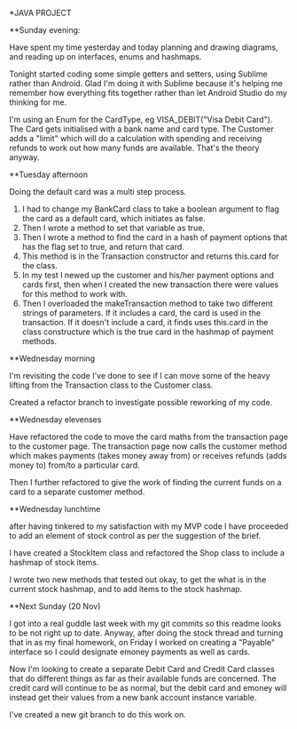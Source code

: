 *JAVA PROJECT

**Sunday evening:

Have spent my time yesterday and today planning and drawing diagrams, and reading up on interfaces, enums and hashmaps.

Tonight started coding some simple getters and setters, using Sublime rather than Android. Glad I'm doing it with Sublime because it's helping me remember how everything fits together rather than let Android Studio do my thinking for me.

I'm using an Enum for the CardType, eg VISA_DEBIT("Visa Debit Card"). The Card gets initialised with a bank name and  card type. The Customer adds a "limit" which will do a calculation with spending and receiving refunds to work out how many funds are available. That's the theory anyway.

**Tuesday afternoon

Doing the default card was a multi step process. 

1. I had to change my BankCard class to take a boolean argument to flag the card as a default card, which initiates as false. 
2. Then I wrote a method to set that variable as true. 
3. Then I wrote a method to find the card in a hash of payment options that has the flag set to true, and return that card. 
4. This method is in the Transaction constructor and returns this.card for the class. 
5. In my test I newed up the customer and his/her payment options and cards first, then when I created the new transaction there were values for this method to work with. 
6. Then I overloaded the makeTransaction method to take two different strings of parameters. If it includes a card, the card is used in the transaction. If it doesn't include a card, it finds uses this.card in the class constructure which is the true card in the hashmap of payment methods.

**Wednesday morning

I'm revisiting the code I've done to see if I can move some of the heavy lifting from the Transaction class to the Customer class.

Created a refactor branch to investigate possible reworking of my code.

**Wednesday elevenses

Have refactored the code to move the card maths from the transaction page to the customer page. The transaction page now calls the customer method which makes payments (takes money away from) or receives refunds (adds money to) from/to a particular card. 

Then I further refactored to give the work of finding the current funds on a card to a separate customer method.

**Wednesday lunchtime

after having tinkered to my satisfaction with my MVP code I have proceeded to add an element of stock control as per the suggestion of the brief.

I have created a StockItem class and refactored the Shop class to include a hashmap of stock items. 

I wrote two new methods that tested out okay, to get the what is in the current stock hashmap, and to add items to the stock hashmap.

**Next Sunday (20 Nov)

I got into a real guddle last week with my git commits so this readme looks to be not right up to date. Anyway, after doing the stock thread and turning that in as my final homework, on Friday I worked on creating a "Payable" interface so I could designate emoney payments as well as cards. 

Now I'm looking to create a separate Debit Card and Credit Card classes that do different things as far as their available funds are concerned. The credit card will continue to be as normal, but the debit card and emoney will instead get their values from a new bank account instance variable.

I've created a new git branch to do this work on.